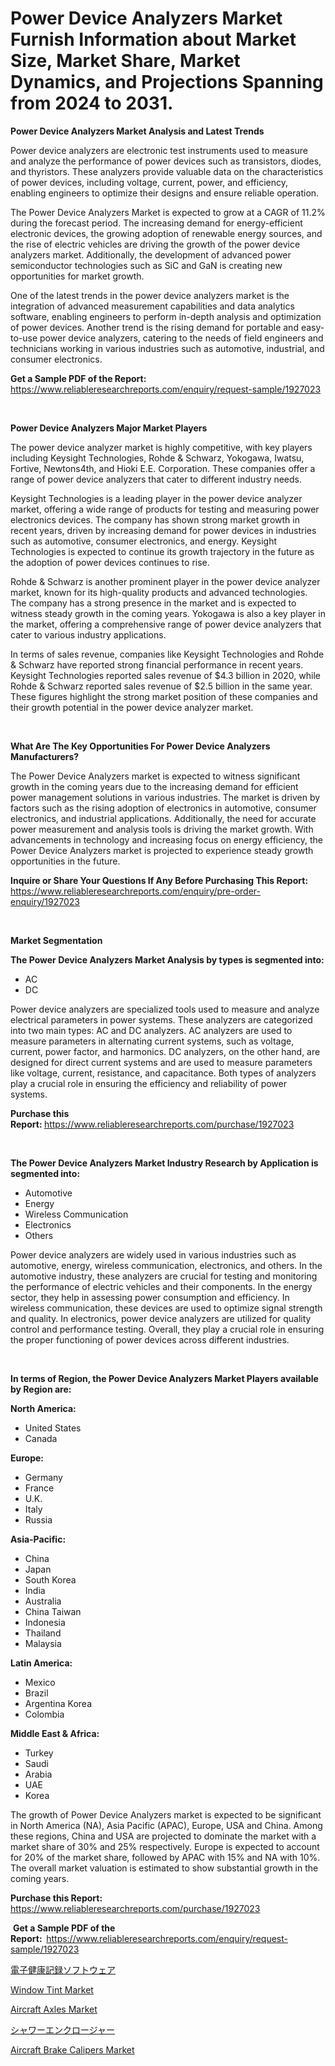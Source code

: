 <p><h1>Power Device Analyzers Market Furnish Information about Market Size, Market Share, Market Dynamics, and Projections Spanning from 2024 to 2031.</h1></p><p><strong>Power Device Analyzers Market Analysis and Latest Trends</strong></p>
<p><p>Power device analyzers are electronic test instruments used to measure and analyze the performance of power devices such as transistors, diodes, and thyristors. These analyzers provide valuable data on the characteristics of power devices, including voltage, current, power, and efficiency, enabling engineers to optimize their designs and ensure reliable operation.</p><p>The Power Device Analyzers Market is expected to grow at a CAGR of 11.2% during the forecast period. The increasing demand for energy-efficient electronic devices, the growing adoption of renewable energy sources, and the rise of electric vehicles are driving the growth of the power device analyzers market. Additionally, the development of advanced power semiconductor technologies such as SiC and GaN is creating new opportunities for market growth.</p><p>One of the latest trends in the power device analyzers market is the integration of advanced measurement capabilities and data analytics software, enabling engineers to perform in-depth analysis and optimization of power devices. Another trend is the rising demand for portable and easy-to-use power device analyzers, catering to the needs of field engineers and technicians working in various industries such as automotive, industrial, and consumer electronics.</p></p>
<p><strong>Get a Sample PDF of the Report:&nbsp;</strong> <a href="https://www.reliableresearchreports.com/enquiry/request-sample/1927023">https://www.reliableresearchreports.com/enquiry/request-sample/1927023</a></p>
<p>&nbsp;</p>
<p><strong>Power Device Analyzers Major Market Players</strong></p>
<p><p>The power device analyzer market is highly competitive, with key players including Keysight Technologies, Rohde & Schwarz, Yokogawa, Iwatsu, Fortive, Newtons4th, and Hioki E.E. Corporation. These companies offer a range of power device analyzers that cater to different industry needs.</p><p>Keysight Technologies is a leading player in the power device analyzer market, offering a wide range of products for testing and measuring power electronics devices. The company has shown strong market growth in recent years, driven by increasing demand for power devices in industries such as automotive, consumer electronics, and energy. Keysight Technologies is expected to continue its growth trajectory in the future as the adoption of power devices continues to rise.</p><p>Rohde & Schwarz is another prominent player in the power device analyzer market, known for its high-quality products and advanced technologies. The company has a strong presence in the market and is expected to witness steady growth in the coming years. Yokogawa is also a key player in the market, offering a comprehensive range of power device analyzers that cater to various industry applications.</p><p>In terms of sales revenue, companies like Keysight Technologies and Rohde & Schwarz have reported strong financial performance in recent years. Keysight Technologies reported sales revenue of $4.3 billion in 2020, while Rohde & Schwarz reported sales revenue of $2.5 billion in the same year. These figures highlight the strong market position of these companies and their growth potential in the power device analyzer market.</p></p>
<p>&nbsp;</p>
<p><strong>What Are The Key Opportunities For Power Device Analyzers Manufacturers?</strong></p>
<p><p>The Power Device Analyzers market is expected to witness significant growth in the coming years due to the increasing demand for efficient power management solutions in various industries. The market is driven by factors such as the rising adoption of electronics in automotive, consumer electronics, and industrial applications. Additionally, the need for accurate power measurement and analysis tools is driving the market growth. With advancements in technology and increasing focus on energy efficiency, the Power Device Analyzers market is projected to experience steady growth opportunities in the future.</p></p>
<p><strong>Inquire or Share Your Questions If Any Before Purchasing This Report:</strong> <a href="https://www.reliableresearchreports.com/enquiry/pre-order-enquiry/1927023">https://www.reliableresearchreports.com/enquiry/pre-order-enquiry/1927023</a></p>
<p>&nbsp;</p>
<p><strong>Market Segmentation</strong></p>
<p><strong>The Power Device Analyzers Market Analysis by types is segmented into:</strong></p>
<p><ul><li>AC</li><li>DC</li></ul></p>
<p><p>Power device analyzers are specialized tools used to measure and analyze electrical parameters in power systems. These analyzers are categorized into two main types: AC and DC analyzers. AC analyzers are used to measure parameters in alternating current systems, such as voltage, current, power factor, and harmonics. DC analyzers, on the other hand, are designed for direct current systems and are used to measure parameters like voltage, current, resistance, and capacitance. Both types of analyzers play a crucial role in ensuring the efficiency and reliability of power systems.</p></p>
<p><strong>Purchase this Report:&nbsp;</strong><a href="https://www.reliableresearchreports.com/purchase/1927023">https://www.reliableresearchreports.com/purchase/1927023</a></p>
<p>&nbsp;</p>
<p><strong>The Power Device Analyzers Market Industry Research by Application is segmented into:</strong></p>
<p><ul><li>Automotive</li><li>Energy</li><li>Wireless Communication</li><li>Electronics</li><li>Others</li></ul></p>
<p><p>Power device analyzers are widely used in various industries such as automotive, energy, wireless communication, electronics, and others. In the automotive industry, these analyzers are crucial for testing and monitoring the performance of electric vehicles and their components. In the energy sector, they help in assessing power consumption and efficiency. In wireless communication, these devices are used to optimize signal strength and quality. In electronics, power device analyzers are utilized for quality control and performance testing. Overall, they play a crucial role in ensuring the proper functioning of power devices across different industries.</p></p>
<p>&nbsp;</p>
<p><strong>In terms of Region, the Power Device Analyzers Market Players available by Region are:</strong></p>
<p>
    <p> <strong> North America: </strong>
        <ul>
            <li>United States</li>
            <li>Canada</li>
        </ul>
        </p> 
    <p> <strong> Europe: </strong>
        <ul>
            <li>Germany</li>
            <li>France</li>
            <li>U.K.</li>
            <li>Italy</li>
            <li>Russia</li>
        </ul>
        </p> 
    <p> <strong> Asia-Pacific: </strong>
        <ul>
            <li>China</li>
            <li>Japan</li>
            <li>South Korea</li>
            <li>India</li>
            <li>Australia</li>
            <li>China Taiwan</li>
            <li>Indonesia</li>
            <li>Thailand</li>
            <li>Malaysia</li>
        </ul>
        </p> 
    <p> <strong> Latin America: </strong>
        <ul>
            <li>Mexico</li>
            <li>Brazil</li>
            <li>Argentina Korea</li>
            <li>Colombia</li>
        </ul>
        </p> 
    <p> <strong> Middle East & Africa: </strong>
        <ul>
            <li>Turkey</li>
            <li>Saudi</li>
            <li>Arabia</li>
            <li>UAE</li>
            <li>Korea</li>
        </ul>
    </p>
    </p>
<p><p>The growth of Power Device Analyzers market is expected to be significant in North America (NA), Asia Pacific (APAC), Europe, USA and China. Among these regions, China and USA are projected to dominate the market with a market share of 30% and 25% respectively. Europe is expected to account for 20% of the market share, followed by APAC with 15% and NA with 10%. The overall market valuation is estimated to show substantial growth in the coming years.</p></p>
<p><strong>Purchase this Report: </strong><a href="https://www.reliableresearchreports.com/purchase/1927023">https://www.reliableresearchreports.com/purchase/1927023</a></p>
<p>&nbsp;<strong>Get a Sample PDF of the Report:&nbsp;&nbsp;</strong><a href="https://www.reliableresearchreports.com/enquiry/request-sample/1927023">https://www.reliableresearchreports.com/enquiry/request-sample/1927023</a></p>
<p><strong></strong></p>
<p><p><a href="https://medium.com/@liamdavis60/%E9%9B%BB%E5%AD%90%E5%81%A5%E5%BA%B7%E7%AE%A1%E7%90%86%E8%A8%98%E9%8C%B2%E3%82%BD%E3%83%95%E3%83%88%E3%82%A6%E3%82%A7%E3%82%A2%E5%B8%82%E5%A0%B4%E3%81%AE%E8%A6%8F%E6%A8%A1%E3%81%AF-%E3%82%B0%E3%83%AD%E3%83%BC%E3%83%90%E3%83%AB%E7%94%A3%E6%A5%AD%E3%81%AB%E3%81%8A%E3%81%91%E3%82%8B%E6%9C%80%E9%81%A9%E3%81%AA%E3%83%9E%E3%83%BC%E3%82%B1%E3%83%86%E3%82%A3%E3%83%B3%E3%82%B0%E3%83%81%E3%83%A3%E3%83%8D%E3%83%AB%E3%82%92%E6%98%8E%E3%82%89%E3%81%8B%E3%81%AB%E3%81%97%E3%81%BE%E3%81%99-dc8d72c7c187">電子健康記録ソフトウェア</a></p><p><a href="https://view.publitas.com/reportprime-1/window-tint-market-research-report-provides-critical-insights-that-can-help-shape-business-development-and-investment-strategies/">Window Tint Market</a></p><p><a href="https://meowing-canidae-761.notion.site/Aircraft-Axles-Market-Size-Growth-and-Forecast-from-2024-2031-634369c667694e748a82589db5c38366">Aircraft Axles Market</a></p><p><a href="https://medium.com/@dwighthuels1/%E3%82%B7%E3%83%A3%E3%83%AF%E3%83%BC%E3%82%A8%E3%83%B3%E3%82%AF%E3%83%AD%E3%83%BC%E3%82%B8%E3%83%A3%E3%83%BC%E5%B8%82%E5%A0%B4%E8%A6%8F%E6%A8%A1-%E5%B8%82%E5%A0%B4%E5%B1%95%E6%9C%9B%E3%81%A8%E5%B8%82%E5%A0%B4%E4%BA%88%E6%B8%AC-2024%E5%B9%B4%E3%81%8B%E3%82%892031%E5%B9%B4-c995a05dfa26">シャワーエンクロージャー</a></p><p><a href="https://military-diascia-e68.notion.site/Global-Aircraft-Brake-Calipers-Market-Size-and-Market-Trends-Insights-and-Projections-from-2024-to--98af3d739d544f799ae73c4e55f81e92">Aircraft Brake Calipers Market</a></p></p>